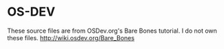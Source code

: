 # OS-DEV
These source files are from OSDev.org's Bare Bones tutorial. I do not own these files.
http://wiki.osdev.org/Bare_Bones
